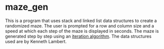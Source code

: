 # maze_gen
This is a program that uses stack and linked list data structures to create a randomized maze. 
The user is prompted for a row and column size and a speed at which each step of the maze is displayed in seconds.
The maze is generated step by step using an [iteration algorithm](https://en.wikipedia.org/wiki/Maze_generation_algorithm). 
The data structures used are by Kenneth Lambert.

